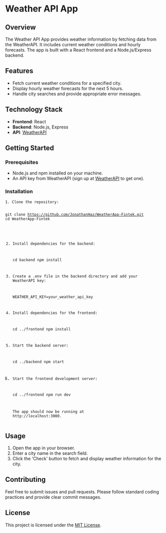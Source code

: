 <!DOCTYPE html>
<html lang="en">
<body>

<h1>Weather API App</h1>

<h2>Overview</h2>
<p>The Weather API App provides weather information by fetching data from the WeatherAPI. It includes current weather conditions and hourly forecasts. The app is built with a React frontend and a Node.js/Express backend.</p>

<h2>Features</h2>
<ul>
    <li>Fetch current weather conditions for a specified city.</li>
    <li>Display hourly weather forecasts for the next 5 hours.</li>
    <li>Handle city searches and provide appropriate error messages.</li>
</ul>

<h2>Technology Stack</h2>
<ul>
    <li><strong>Frontend</strong>: React</li>
    <li><strong>Backend</strong>: Node.js, Express</li>
    <li><strong>API</strong>: <a href="https://www.weatherapi.com/" target="_blank">WeatherAPI</a></li>
</ul>

<h2>Getting Started</h2>

<h3>Prerequisites</h3>
<ul>
    <li>Node.js and npm installed on your machine.</li>
    <li>An API key from WeatherAPI (sign up at <a href="https://www.weatherapi.com/" target="_blank">WeatherAPI</a> to get one).</li>
</ul>

<h3>Installation</h3>
<pre><code>1. Clone the repository:

   git clone https://github.com/JonathanHaz/WeatherApp-Fintek.git
   cd WeatherApp-Fintek

2. Install dependencies for the backend:

   cd backend
   npm install

3. Create a .env file in the backend directory and add your WeatherAPI key:

   WEATHER_API_KEY=your_weather_api_key

4. Install dependencies for the frontend:

   cd ../frontend
   npm install

5. Start the backend server:

   cd ../backend
   npm start

6. Start the frontend development server:

   cd ../frontend
   npm run dev

   The app should now be running at http://localhost:3000.</code></pre>

<h2>Usage</h2>
<ol>
    <li>Open the app in your browser.</li>
    <li>Enter a city name in the search field.</li>
    <li>Click the 'Check' button to fetch and display weather information for the city.</li>
</ol>

<h2>Contributing</h2>
<p>Feel free to submit issues and pull requests. Please follow standard coding practices and provide clear commit messages.</p>

<h2>License</h2>
<p>This project is licensed under the <a href="LICENSE" target="_blank">MIT License</a>.</p>

</body>
</html>
